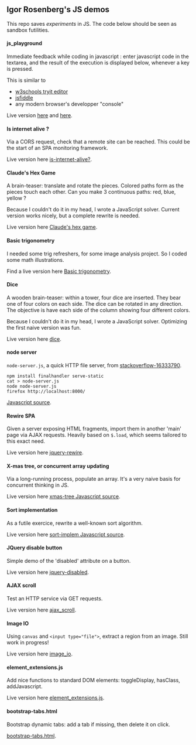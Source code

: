 ## Igor Rosenberg's JS demos

This repo saves *experiments* in JS. The code below should be seen as sandbox futilities. 

#### js_playground

Immediate feedback while coding in javascript : enter javascript code in the textarea, and the result of the execution is displayed below, whenever a key is pressed.
  
This is similar to 
* <a href="http://www.w3schools.com/html/tryit.asp?filename=tryhtml_script">w3schools tryit editor</a> 
* <a href="http://jsfiddle.net/">jsfiddle</a>
* any modern browser's developper "console"   

Live version 
<a href="http://igor.rosenberg.free.fr/public/dev/js_playground.html">here</a> 
and 
<a href="https://igorrosenberg.github.io/js_playground/js_playground.htm">here</a>.

#### Is internet alive ?

Via a CORS request, check that a remote site can be reached. This could be the start of an SPA monitoring framework.

Live version here
<a href="https://igorrosenberg.github.io/js_playground/is-internet-alive.html">is-internet-alive?</a>.


#### Claude's Hex Game

A brain-teaser: translate and rotate the pieces. 
Colored paths form as the pieces touch each other. 
Can you make 3 continuous paths: red, blue, yellow ?

Because I couldn't do it in my head, I wrote a JavaScript solver. Current version works nicely, but a complete rewrite is needed.

Live version here 
<a href="https://igorrosenberg.github.io/js_playground/claudes-hex-game.html">Claude's hex game</a>.

#### Basic trigonometry

I needed some trig refreshers, for some image analysis project.
So I coded some math illustrations.

Find a live version here 
<a href="https://igorrosenberg.github.io/js_playground/basic-trigonometry.html">Basic trigonometry</a>.

#### Dice

A wooden brain-teaser: within a tower, four dice are inserted. They bear one of four colors on each side. The dice can be rotated in any direction. The objective is have each side of the column showing four different colors.

Because I couldn't do it in my head, I wrote a JavaScript solver. Optimizing the first naive version was fun. 

Live version here 
<a href="https://igorrosenberg.github.io/js_playground/dice.html">dice</a>.


#### node server

`node-server.js`, a quick HTTP file server, from <a href="https://stackoverflow.com/questions/16333790">stackoverflow-16333790</a>.

``` 
npm install finalhandler serve-static
cat > node-server.js
node node-server.js 
firefox http://localhost:8000/
``` 

<a href="https://igorrosenberg.github.io/js_playground/node-server.js">Javascript source</a>.



#### Rewire SPA

Given a server exposing HTML fragments, import them in another 'main' page via AJAX requests. Heavily based on `$.load`, which seems tailored to this exact need.

Live version here
<a href="https://igorrosenberg.github.io/js_playground/jquery-rewire.html">jquery-rewire</a>.

#### X-mas tree, or concurrent array updating

Via a long-running process, populate an array. It's a very naive basis for concurrent thinking in JS. 

Live version here
<a href="https://igorrosenberg.github.io/js_playground/xmas-tree.js">xmas-tree Javascript source</a>.

#### Sort implementation

As a futile exercice, rewrite a well-known sort algorithm.

Live version here
<a href="https://igorrosenberg.github.io/js_playground/sort-implem.js">sort-implem Javascript source</a>.

#### JQuery disable button

Simple demo of the 'disabled' attribute on a button.

Live version here
<a href="https://igorrosenberg.github.io/js_playground/jquery-disabled-test.html">jquery-disabled</a>.

#### AJAX scroll

Test an HTTP service via GET requests.

Live version here
<a href="https://igorrosenberg.github.io/js_playground/ajax_scroll.html">ajax_scroll</a>.

#### Image IO 

Using `canvas` and `<input type="file">`, extract a region from an image. Still work in progress!

Live version here
<a href="https://igorrosenberg.github.io/js_playground/image_io.html">image_io</a>.

#### element_extensions.js

Add nice functions to standard DOM elements: toggleDisplay, hasClass, addJavascript.

Live version here
<a href="https://igorrosenberg.github.io/js_playground/element_extensions.js">element_extensions.js</a>.

#### bootstrap-tabs.html

Bootstrap dynamic tabs: add a tab if missing, then delete it on click.

<a href="https://igorrosenberg.github.io/js_playground/bootstrap-tabs.html">bootstrap-tabs.html</a>.

